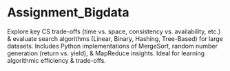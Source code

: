 # Assignment_Bigdata
Explore key CS trade-offs (time vs. space, consistency vs. availability, etc.) &amp; evaluate search algorithms (Linear, Binary, Hashing, Tree-Based) for large datasets. Includes Python implementations of MergeSort, random number generation (return vs. yield), &amp; MapReduce insights. Ideal for learning algorithmic efficiency &amp; trade-offs. 
